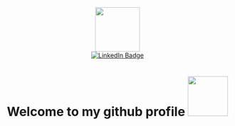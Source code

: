 <div id="header" align="center">
  <img src="https://media.giphy.com/media/M9gbBd9nbDrOTu1Mqx/giphy.gif" width="100"/>
</div>

<div id="badges" align="center">
  <a href="www.linkedin.com/in/nathan-lai-900200251">
    <img src="https://img.shields.io/badge/LinkedIn-blue?style=for-the-badge&logo=linkedin&logoColor=white" alt="LinkedIn Badge"/>
  </a>
</div>

<div align="center">
<img src="https://komarev.com/ghpvc/?username=lmhoba9s&style=flat-square&color=blue" alt=""/>
</div>

<h1 align="center">
  Welcome to my github profile
  <img src="https://media.giphy.com/media/26xBwdIuRJiAIqHwA/giphy.gif" width="90px"/>
</h1>











